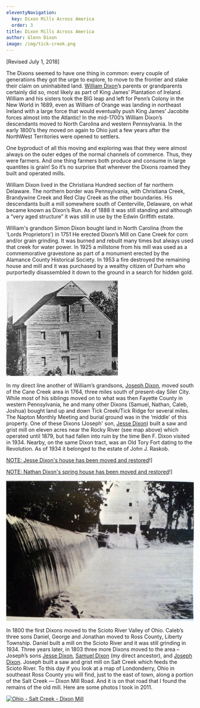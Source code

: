 ```yaml
---
eleventyNavigation:
  key: Dixon Mills Across America
  order: 3
title: Dixon Mills Across America
author: Glenn Dixon
image: /img/tick-creek.png
---
```

[Revised July 1, 2018]

The Dixons seemed to have one thing in common: every couple of generations they got the urge to explore, to move to the frontier and stake their claim on uninhabited land. [William Dixon][1]’s parents or grandparents certainly did so, most likely as part of King James’ Plantation of Ireland. William and his sisters took the BIG leap and left for Penn’s Colony in the New World in 1689, even as William of Orange was landing in northeast Ireland with a large force that would eventually push King James’ Jacobite forces almost into the Atlantic! In the mid-1700’s William Dixon’s descendants moved to North Carolina and western Pennsylvania. In the early 1800’s they moved on again to Ohio just a few years after the NorthWest Territories were opened to settlers.

One byproduct of all this moving and exploring was that they were almost always on the outer edges of the normal channels of commerce. Thus, they were farmers. And one thing farmers both produce and consume in large quantites is grain! So it’s no surprise that wherever the Dixons roamed they built and operated mills.

William Dixon lived in the Christiana Hundred section of far northern Delaware. The northern border was Pennsylvania, with Christiana Creek, Brandywine Creek and Red Clay Creek as the other boundaries. His descendants built a mill somewhere south of Centerville, Delaware, on what became known as Dixon’s Run. As of 1888 it was still standing and although a “very aged structure” it was still in use by the Edwin Griffith estate.

William's grandson Simon Dixon bought land in North Carolina (from the ‘Lords Proprietors’) in 1751 He erected Dixon’s Mill on Cane Creek for corn and/or grain grinding. It was burned and rebuilt many times but always used that creek for water power. In 1925 a millstone from his mill was used as a commemorative gravestone as part of a monument erected by the Alamance County Historical Society. In 1953 a fire destroyed the remaining house and mill and it was purchased by a wealthy citizen of Durham who purportedly disassembled it down to the ground in a search for hidden gold.

![Simon Dixon Mill on Cane Creek -- Chatham County, NC](/img/simon-dixon-mill.jpg)

In my direct line another of William’s grandsons, [Joseph Dixon][2], moved south of the Cane Creek area in 1764, three miles south of present-day Siler City. While most of his siblings moved on to what was then Fayette County in western Pennsylvania, he and many other Dixons (Samuel, Nathan, Caleb, Joshua) bought land up and down Tick Creek/Tick Ridge for several miles. The Napton Monthly Meeting and burial ground was in the ‘middle’ of this property. One of these Dixons (Joseph' son, [Jesse Dixon][3]) built a saw and grist mill on eleven acres near the Rocky River (see map above) which operated until 1879, but had fallen into ruin by the time Ben F. Dixon visited in 1934. Nearby, on the same Dixon tract, was an Old Tory Fort dating to the Revolution. As of 1934 it belonged to the estate of John J. Raskob.

[NOTE: Jesse Dixon's house has been moved and restored][4]!]

[NOTE: Nathan Dixon's spring house has been moved and restored][5]!]

![Dixon Mill -- Salt Creek -- Ross County, Ohio -- photo taken 1908](/img/dixon-mill-1908.jpg)

In 1800 the first Dixons moved to the Scioto River Valley of Ohio. Caleb’s three sons Daniel, George and Jonathan moved to Ross County, Liberty Township. Daniel built a mill on the Scioto River and it was still grinding in 1934. Three years later, in 1803 three more Dixons moved to the area – Joseph’s sons [Jesse Dixon][3], [Samuel Dixon][6] (my direct ancestor), and [Joseph Dixon][7]. Joseph built a saw and grist mill on Salt Creek which feeds the Scioto River. To this day if you look at a map of Londonderry, Ohio in southeast Ross County you will find, just to the east of town, along a portion of the Salt Creek — Dixon Mill Road. And it is on that road that I found the remains of the old mill. Here are some photos I took in 2011.

<a data-flickr-embed="true" data-header="true" data-footer="true"  href="https://www.flickr.com/photos/djtrashy/albums/72157653247461589" title="Ohio - Salt Creek - Dixon Mill"><img src="https://live.staticflickr.com/8879/17620816383_7192292085_b.jpg" width="1024" height="768" alt="Ohio - Salt Creek - Dixon Mill"></a><script async src="//embedr.flickr.com/assets/client-code.js" charset="utf-8"></script>

 [1]: https://www.wikitree.com/wiki/Dixon-357
 [2]: https://www.wikitree.com/wiki/Dixon-1123
 [3]: https://www.wikitree.com/wiki/Dixon-1124
 [4]: http://pattersonhistoryproject.com/www.pattersonhistoryproject.com/Jesse_Dixon.html
 [5]: http://pattersonhistoryproject.com/www.pattersonhistoryproject.com/Nathan_Dixon.html
 [6]: https://www.wikitree.com/wiki/Dixon-1106
 [7]: https://www.wikitree.com/wiki/Dixon-1125